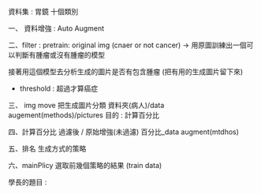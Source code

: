資料集 : 
胃鏡 十個類別

一、 資料增強 : 
Auto Augment

二、filter :
pretrain: original img (cnaer or not cancer) -> 用原圖訓練出一個可以判斷有腫瘤或沒有腫瘤的模型

接著用這個模型去分析生成的圖片是否有包含腫瘤 (把有用的生成圖片留下來)
+ threshold : 超過才算癌症

三、 img move
把生成圖片分類 資料夾(病人)/data augement(methods)/pictures
目的 : 計算百分比

四、計算百分比
過濾後 / 原始增強(未過濾)
百分比_data augment(mtdhos)

五、排名
生成方式的策略

六、mainPlicy
選取前幾個策略的結果 (train data)




學長的題目 : 
